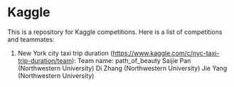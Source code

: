 # Kaggle
This is a repository for Kaggle competitions. Here is a list of competitions and teammates:
1. New York city taxi trip duration (https://www.kaggle.com/c/nyc-taxi-trip-duration/team):
Team name: path_of_beauty
Saijie Pan (Northwestern University)
Di Zhang (Northwestern University)
Jie Yang (Northwestern University)
